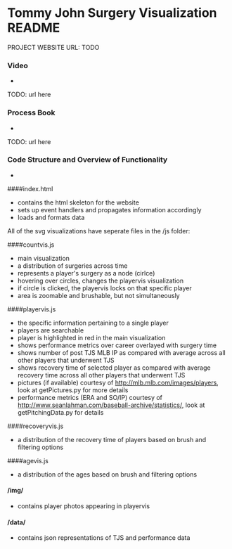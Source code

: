 # Tommy John Surgery Visualization README

PROJECT WEBSITE URL: TODO

### Video

-
TODO: url here

### Process Book

-
TODO: url here


### Code Structure and Overview of Functionality

-

####index.html

  - contains the html skeleton for the website
  - sets up event handlers and propagates information accordingly
  - loads and formats data

All of the svg visualizations have seperate files in the /js folder:

####countvis.js

  - main visualization
  - a distribution of surgeries across time
  - represents a player's surgery as a node (cirlce)
  - hovering over circles, changes the playervis visualization
  - if circle is clicked, the playervis locks on that specific player
  - area is zoomable and brushable, but not simultaneously

####playervis.js
  - the specific information pertaining to a single player
  - players are searchable
  - player is highlighted in red in the main visualization
  - shows performance metrics over career overlayed with surgery time
  - shows number of post TJS MLB IP as compared with average across all other players that underwent TJS
  - shows recovery time of selected player as compared with average recovery time across all other players that underwent TJS
  - pictures (if available) courtesy of http://mlb.mlb.com/images/players, look at getPictures.py for more details
  - performance metrics (ERA and SO/IP) courtesy of http://www.seanlahman.com/baseball-archive/statistics/, look at getPitchingData.py for details

####recoveryvis.js
  - a distribution of the recovery time of players based on brush and filtering options

####agevis.js
  - a distribution of the ages based on brush and filtering options

#### /img/
- contains player photos appearing in playervis

#### /data/
- contains json representations of TJS and performance data

 
